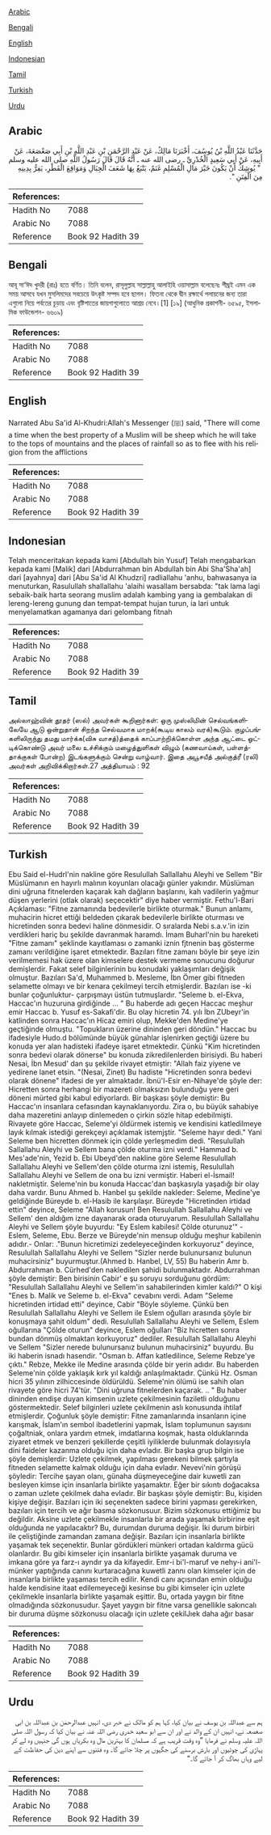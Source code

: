 [Arabic](#arabic)

[Bengali](#bengali)

[English](#english)

[Indonesian](#indonesian)

[Tamil](#tamil)

[Turkish](#turkish)

[Urdu](#urdu)

## Arabic


<div dir="rtl" lang="ar" style={{fontSize:'larger',backgroundColor:'#f8f9fa',padding:20}}>
حَدَّثَنَا عَبْدُ اللَّهِ بْنُ يُوسُفَ، أَخْبَرَنَا مَالِكٌ، عَنْ عَبْدِ الرَّحْمَنِ بْنِ عَبْدِ اللَّهِ بْنِ أَبِي صَعْصَعَةَ، عَنْ أَبِيهِ، عَنْ أَبِي سَعِيدٍ الْخُدْرِيِّ ـ رضى الله عنه ـ أَنَّهُ قَالَ قَالَ رَسُولُ اللَّهِ صلى الله عليه وسلم ‏ "‏ يُوشِكُ أَنْ يَكُونَ خَيْرَ مَالِ الْمُسْلِمِ غَنَمٌ، يَتْبَعُ بِهَا شَعَفَ الْجِبَالِ وَمَوَاقِعَ الْقَطْرِ، يَفِرُّ بِدِينِهِ مِنَ الْفِتَنِ ‏"‏‏.‏
</div>
<div style={{backgroundColor:'#f8f9fa',padding:20, marginBottom: 10}}><table> <thead> <tr> <th>References:</th> <th></th> </tr> </thead> <tbody><tr><td>Hadith No</td><td>7088</td></tr><tr><td>Arabic No</td><td>7088</td></tr><tr><td>Reference</td><td>Book 92 Hadith 39</td></tr></tbody></table></div>

## Bengali


<div dir="ltr" lang="bn" style={{fontSize:'larger',backgroundColor:'#f8f9fa',padding:20}}>
আবূ সা‘ঈদ খুদরী (রাঃ) হতে বর্ণিত। তিনি বলেন, রাসূলুল্লাহ সাল্লাল্লাহু আলাইহি ওয়াসাল্লাম বলেছেনঃ শীঘ্রই এমন এক সময় আসবে যখন মুসলিমদের সবচেয়ে উৎকৃষ্ট সম্পদ হবে ছাগল। ফিতনা থেকে দ্বীন রক্ষার্থে পলায়নের জন্য তারা এগুলো নিয়ে পর্বতের চূড়ায় এবং বৃষ্টিপাতের জায়গাগুলোতে আশ্রয় নেবে।[1] [১৯] (আধুনিক প্রকাশনী- ৬৫৯৫, ইসলামিক ফাউন্ডেশন- ৬৬০৯)
</div>
<div style={{backgroundColor:'#f8f9fa',padding:20, marginBottom: 10}}><table> <thead> <tr> <th>References:</th> <th></th> </tr> </thead> <tbody><tr><td>Hadith No</td><td>7088</td></tr><tr><td>Arabic No</td><td>7088</td></tr><tr><td>Reference</td><td>Book 92 Hadith 39</td></tr></tbody></table></div>

## English


<div dir="ltr" lang="en" style={{fontSize:'larger',backgroundColor:'#f8f9fa',padding:20}}>
Narrated Abu Sa'id Al-Khudri:Allah's Messenger (ﷺ) said, "There will come a time when the best property of a Muslim will be sheep which he will take to the tops of mountains and the places of rainfall so as to flee with his religion from the afflictions
</div>
<div style={{backgroundColor:'#f8f9fa',padding:20, marginBottom: 10}}><table> <thead> <tr> <th>References:</th> <th></th> </tr> </thead> <tbody><tr><td>Hadith No</td><td>7088</td></tr><tr><td>Arabic No</td><td>7088</td></tr><tr><td>Reference</td><td>Book 92 Hadith 39</td></tr></tbody></table></div>

## Indonesian


<div dir="ltr" lang="id" style={{fontSize:'larger',backgroundColor:'#f8f9fa',padding:20}}>
Telah menceritakan kepada kami [Abdullah bin Yusuf] Telah mengabarkan kepada kami [Malik] dari [Abdurrahman bin Abdullah bin Abi Sha'Sha'ah] dari [ayahnya] dari [Abu Sa'id Al Khudzri] radliallahu 'anhu, bahwasanya ia menuturkan, Rasulullah shallallahu 'alaihi wasallam bersabda: "tak lama lagi sebaik-baik harta seorang muslim adalah kambing yang ia gembalakan di lereng-lereng gunung dan tempat-tempat hujan turun, ia lari untuk menyelamatkan agamanya dari gelombang fitnah
</div>
<div style={{backgroundColor:'#f8f9fa',padding:20, marginBottom: 10}}><table> <thead> <tr> <th>References:</th> <th></th> </tr> </thead> <tbody><tr><td>Hadith No</td><td>7088</td></tr><tr><td>Arabic No</td><td>7088</td></tr><tr><td>Reference</td><td>Book 92 Hadith 39</td></tr></tbody></table></div>

## Tamil


<div dir="ltr" lang="ta" style={{fontSize:'larger',backgroundColor:'#f8f9fa',padding:20}}>
அல்லாஹ்வின் தூதர் (ஸல்) அவர்கள் கூறினார்கள்: ஒரு முஸ்லிமின் செல்வங்களிலேயே ஆடு ஒன்றுதான் சிறந்த செல்வமாக மாறக்(கூடிய காலம் வரக்)கூடும். குழப்பங்களிலிருந்து தமது மார்க்க(விசு வாசத்)த்தைக் காப்பாற்றிக்கொள்ள அந்த ஆட்டை ஓட்டிக்கொண்டு அவர் மலை உச்சிக்கும் மழைத்துளிகள் விழும் (கணவாய்கள், பள்ளத்தாக்குகள் போன்ற) இடங்களுக்கும் சென்று வாழ்வார். இதை அபூசயீத் அல்குத்ரீ (ரலி) அவர்கள் அறிவிக்கிறார்கள்.27 அத்தியாயம் : 92
</div>
<div style={{backgroundColor:'#f8f9fa',padding:20, marginBottom: 10}}><table> <thead> <tr> <th>References:</th> <th></th> </tr> </thead> <tbody><tr><td>Hadith No</td><td>7088</td></tr><tr><td>Arabic No</td><td>7088</td></tr><tr><td>Reference</td><td>Book 92 Hadith 39</td></tr></tbody></table></div>

## Turkish


<div dir="ltr" lang="tr" style={{fontSize:'larger',backgroundColor:'#f8f9fa',padding:20}}>
Ebu Said el-Hudrl'nin nakline göre Resulullah Sallallahu Aleyhi ve Sellem "Bir Müslümanın en hayırlı malının koyunları olacağı günler yakındır. Müslüman dini uğruna fitnelerden kaçarak kah dağların başlarını, kah vadilerin yağmur düşen yerlerini (otlak olarak) seçecektir" diye haber vermiştir. Fethu'l-Bari Açıklaması: "Fitne zamanında bedevilerle birlikte oturmak." Bunun anlamı, muhacirin hicret ettiği beldeden çıkarak bedevilerle birlikte oturması ve hicretinden sonra bedevi haline dönmesidir. O sıralarda Nebi s.a.v.'in izin verdikleri hariç bu şekilde davranmak haramdı. İmam Buharl'nin bu hareketi "Fitne zamanı" şeklinde kayıtlaması o zamanki iznin fjtnenin baş gösterme zamanı verildiğine işaret etmektedir. Bazıları fitne zamanı böyle bir şeye izin verilmemesi hak üzere olan kimselere destek vermeme sonucunu doğurur demişlerdir. Fakat selef bilginlerinin bu konudaki yaklaşımları değişik olmuştur. Bazıları Sa'd, Muhammed b. Mesleme, İbn Ömer gibi fitneden selamette olmayı ve bir kenara çekilmeyi tercih etmişlerdir. Bazıları ise -ki bunlar çoğunluktur- çarpışmayı üstün tutmuşlardır. "Seleme b. el-Ekva, Haccac'ın huzuruna girdiğinde ... " Bu haberde adı geçen Haccac meşhur emir Haccac b. Yusuf es-Sakafi'dir. Bu olay hicretin 74. yılı İbn ZUbeyr'in katlinden sonra Haccac'ın Hicaz emiri olup, Mekke'den Medine'ye geçtiğinde olmuştu. "Topukların üzerine dininden geri döndün." Haccac bu ifadesiyle Hudo.d bölümünde büyük günahlar işlenirken geçtiği üzere bu konuda yer alan hadisteki ifadeye işaret etmektedir. Çünkü "Kim hicretinden sonra bedevi olarak dönerse" bu konuda zikredilenlerden birisiydi. Bu haberi Nesai, İbn Mesud' dan şu şekilde rivayet etmiştir: "Allah faiz yiyene ve yedirene lanet etsin. "(Nesai, Zinet) Bu hadiste "Hicretinden sonra bedevi olarak dönene" ifadesi de yer almaktadır. İbnü'l-Esir en-Nihaye'de şöyle der: Hicretten sonra herhangi bir mazereti olmaksızın bulunduğu yere geri döneni mürted gibi kabul ediyorlardı. Bir başkası şöyle demiştir: Bu Haccac'ın insanlara cefasından kaynaklanıyordu. Zira o, bu büyük sahabiye daha mazeretini anlayıp dinlemeden o çirkin sözle hitap edebilmişti. Rivayete göre Haccac, Seleme'yi öldürmek istemiş ve kendisini katledilmeye layık kılmak istediği gerekçeyi açıklamak istemjştir. "Seleme hayır dedi." Yani Seleme ben hicretten dönmek için çölde yerIeşmedim dedi. "Resulullah Sallallahu Aleyhi ve Sellem bana çölde oturma izni verdi." Hammad b. Mes'ade'nin, Yezid b. Ebi Ubeyd'den nakline göre Seleme Resulullah Sallallahu Aleyhi ve Sellem'den çölde oturma izni istemiş, Resulullah Sallallahu Aleyhi ve Sellem de ona bu izni vermiştir. Haberi el-İsmail! nakletmiştir. Seleme'nin bu konuda Haccac'dan başkasıyla yaşadığı bir olay daha vardır. Bunu Ahmed b. Hanbel şu şekilde nakleder: Seleme, Medine'ye geldiğinde Büreyde b. el-Hasib ile karşılaşır. Büreyde "Hicretinden irtidad ettin" deyince, Seleme "Allah korusun! Ben Resulullah Sallallahu Aleyhi ve Sellem' den aldığım izne dayanarak orada oturuyarum. Resulullah Sallallahu Aleyhi ve Sellem şöyle buyurdu: "Ey Eslem kabilesi! Çölde oturunuz'" -Eslem, Seleme, Ebu. Berze ve Büreyde'nin mensup olduğu meşhur kabilenin adıdır.- Onlar: ."Bunun hicretimizi zedeleyeceğinden korkuyoruz" deyince, Resulullah Sallallahu Aleyhi ve Sellem "Sizler nerde bulunursanız bulunun muhacirsiniz" buyurmuştur.(Ahmed b. Hanbel, LV, 55) Bu haberin Amr b. Abdurrahman b. Cürhed'den nakledilen şahidi bulunmaktadır. Abdurrahman şöyle demiştir: Ben birisinin Cabir' e şu soruyu sorduğunu gördüm: "Resulullah Sallallahu Aleyhi ve Sellem'in sahabilerinden kimler kaldı?" O kişi "Enes b. Malik ve Seleme b. el-Ekva" cevabını verdi. Adam "Seleme hicretinden irtidad etti" deyince, Cabir "Böyle söyleme. Çünkü ben Resulullah Sallallahu Aleyhi ve Sellem ile Eslem oğulları arasında şöyle bir konuşmaya şahit oldum" dedi. Resulullah Sallallahu Aleyhi ve Sellem, Eslem oğullarına "Çölde oturun" deyince, Eslem oğulları "Biz hicretten sonra bundan dönmüş olmaktan korkuyoruz" dediler. Resulullah Sallallahu Aleyhi ve Sellem "Sizler nerede bulunursanız bulunun muhacirsiniz" buyurdu. Bu iki haberin isnadı hasendir. "Osman b. Affan katledilince, Seleme Rebze'ye çıktı." Rebze, Mekke ile Medine arasında çölde bir yerin adıdır. Bu haberden Seleme'nin çölde yaklaşık kırk yıl kaldığı anlaşılmaktadır. Çünkü Hz. Osman hicri 35 yılının zilhiccesinde öldürüldü. Seleme'nin ölümü ise sahih olan rivayete göre hicri 74'tür. "Dini uğruna fitnelerden kaçarak. .. " Bu haber dininden endişe duyan kimsenin uzlete çekilmesinin faziletli olduğunu göstermektedir. Selef bilginleri uzlete çekilmenin aslı konusunda ihtilaf etmişlerdir. Çoğunluk şöyle demiştir: Fitne zamanlarında insanların içine karışmak, İslam'ın sembol ibadetlerini yapmak, İslam toplumunun sayısını çoğaltniak, onlara yardım etmek, imdatlarına koşmak, hasta olduklarında ziyaret etmek ve benzeri şekillerde çeşitli iyiliklerde bulunmak dolayısıyla dini faideler kazanma olduğu için daha evladır. Bir başka grup bilgin ise şöyle demişlerdir: Uzlete çekilmek, yapılması gerekeni bilmek şartıyla fitneden selamette kalmak olduğu için daha evladır. Nevevi'nin görüşü şöyledir: Tercihe şayan olanı, günaha düşmeyeceğine dair kuwetli zan besleyen kimse için insanlarla birlikte yaşamaktır. Eğer bir sıkıntı doğacaksa o zaman uzlete çekilmek daha evladır. Bir başkası şöyle demiştir: Bu, kişiden kişiye değişir. Bazıları için iki seçenekten sadece birini yapması gerekirken, bazıları için tercih ve ağır basma sözkonusuur. Bizim sözkonusu ettiğimiz bu değildir. Aksine uzlete çekilmekle insanlarla bir arada yaşamak birbirine eşit olduğunda ne yapılacaktır? Bu, durumdan duruma değişir. İki durum birbiri ile çeliştiğinde zamandan zamana değişir. Bazıları için insanlarla birlikte yaşamak tek seçenektir. Bunlar gördükleri münkeri ortadan kaldırma gücü olanlardır. Bu gibi kimseler için insanlarla birlikte yaşamak duruma ve imkana göre ya farz-ı ayndır ya da kifayedir. Emr-i bi'l-maruf ve nehy-i ani'l-münker yaptığında canını kurtaracağına kuwetli zannı olan kimseler için de insanlarla birlikte yaşaması tercih edilir. Kendi canı açısından emin olduğu halde kendisine itaat edilemeyeceği kesinse bu gibi kimseler için uzlete çekilmekle insanlarla birlikte yaşamak eşittir. Bu, ortada yaygın bir fitne olmadığında sözkonusudur. Şayet yaygın bir fitne varsa genellikle sakıncalı bir duruma düşme sözkonusu olacağı için uzlete çekilJıek daha ağır basar
</div>
<div style={{backgroundColor:'#f8f9fa',padding:20, marginBottom: 10}}><table> <thead> <tr> <th>References:</th> <th></th> </tr> </thead> <tbody><tr><td>Hadith No</td><td>7088</td></tr><tr><td>Arabic No</td><td>7088</td></tr><tr><td>Reference</td><td>Book 92 Hadith 39</td></tr></tbody></table></div>

## Urdu


<div dir="rtl" lang="ur" style={{fontSize:'larger',backgroundColor:'#f8f9fa',padding:20}}>
ہم سے عبداللہ بن یوسف نے بیان کیا، کہا ہم کو مالک نے خبر دی، انہیں عبدالرحمٰن بن عبداللہ بن ابی صعصعہ نے، انہیں ان کے والد نے اور ان سے ابو سعید خدری رضی اللہ عنہ نے بیان کیا کہ رسول اللہ صلی اللہ علیہ وسلم نے فرمایا ”وہ وقت قریب ہے کہ مسلمان کا بہترین مال وہ بکریاں ہوں گی جنہیں وہ لے کر پہاڑی کی چوٹیوں اور بارش برسنے کی جگہوں پر چلا جائے گا۔ وہ فتنوں سے اپنے دین کی حفاظت کے لیے وہاں بھاگ کر آ جائے گا۔“
</div>
<div style={{backgroundColor:'#f8f9fa',padding:20, marginBottom: 10}}><table> <thead> <tr> <th>References:</th> <th></th> </tr> </thead> <tbody><tr><td>Hadith No</td><td>7088</td></tr><tr><td>Arabic No</td><td>7088</td></tr><tr><td>Reference</td><td>Book 92 Hadith 39</td></tr></tbody></table></div>